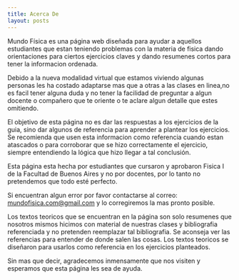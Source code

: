 ```yaml
---
title: Acerca De
layout: posts
---
```


Mundo Física es una página web diseñada para ayudar a aquellos estudiantes que estan teniendo problemas con la materia de fisica dando orientaciones para ciertos ejercicios claves y dando resumenes cortos para tener la informacion ordenada.

Debido a la nueva modalidad virtual que estamos viviendo algunas personas les ha costado adaptarse mas que a otras a las clases en linea,no es facil tener alguna duda y no tener la facilidad de preguntar a algun docente o compañero que te oriente o te aclare algun detalle que estes omitiendo.


El objetivo de esta página no es dar las respuestas a los ejercicios de la guia, sino dar algunos de referencia para aprender a plantear los ejercicios. Se recomienda que usen esta informacion como referencia cuando estan atascados o para corroborar que se hizo correctamente el ejercicio, siempre entendiendo la lógica que hizo llegar a tal conclusión.

Esta página esta hecha por estudiantes que cursaron y aprobaron Fisica I de la Facultad de Buenos Aires y no por docentes, por lo tanto no pretendemos que todo esté perfecto. 

Si encuentran algun error por favor contactarse al correo: <a href="mailto:mundofisica.com@gmail.com">mundofisica.com@gmail.com </a> y lo corregiremos la mas pronto posible.

Los textos teoricos que se encuentran en la página son solo resumenes que nosotros mismos hicimos con material de nuestras clases y bibliografia referenciada y no pretenden reemplazar tal bibliografia. Se aconseja ver las referencias para entender de donde salen las cosas. Los textos teoricos se diseñaron para usarlos como referencia en los ejercicios planteados.


Sin mas que decir, agradecemos inmensamente que nos visiten y esperamos que esta página les sea de ayuda.